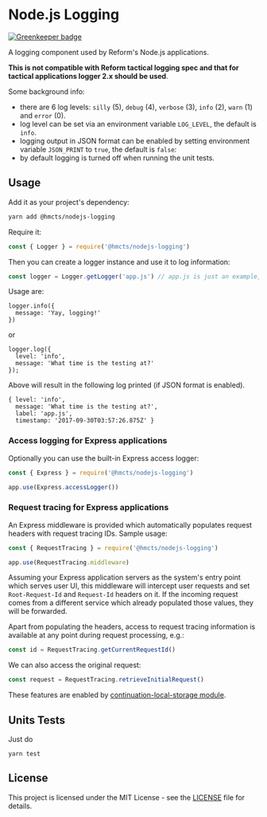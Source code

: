 # Node.js Logging

[![Greenkeeper badge](https://badges.greenkeeper.io/hmcts/nodejs-logging.svg)](https://greenkeeper.io/)

A logging component used by Reform's Node.js applications.

<b>This is not compatible with Reform tactical logging spec and that for tactical applications logger 2.x should be used</b>.

Some background info:
* there are 6 log levels: `silly` (5), `debug` (4), `verbose` (3), `info` (2), `warn` (1) and `error` (0).
* log level can be set via an environment variable `LOG_LEVEL`, the default is `info`.
* logging output in JSON format can be enabled by setting environment variable `JSON_PRINT` to `true`, the default is `false`:
* by default logging is turned off when running the unit tests.

## Usage

Add it as your project's dependency:

```bash
yarn add @hmcts/nodejs-logging
```

Require it:

```javascript
const { Logger } = require('@hmcts/nodejs-logging')
```

Then you can create a logger instance and use it to log information:

```javascript
const logger = Logger.getLogger('app.js') // app.js is just an example, can be anything that's meaningful to you
```

Usage are:

```
logger.info({
  message: 'Yay, logging!'
})
```

or

```
logger.log({
  level: 'info',
  message: 'What time is the testing at?'
});
```

Above will result in the following log printed (if JSON format is enabled).

```
{ level: 'info',
  message: 'What time is the testing at?',
  label: 'app.js',
  timestamp: '2017-09-30T03:57:26.875Z' }
```

### Access logging for Express applications 

Optionally you can use the built-in Express access logger:

```javascript
const { Express } = require('@hmcts/nodejs-logging')

app.use(Express.accessLogger())
```

### Request tracing for Express applications

An Express middleware is provided which automatically populates request headers with request tracing IDs. Sample usage:

```javascript
const { RequestTracing } = require('@hmcts/nodejs-logging')

app.use(RequestTracing.middleware)
```

Assuming your Express application servers as the system's entry point which serves user UI, this middleware will intercept user requests and set `Root-Request-Id` and `Request-Id` headers on it. If the incoming request comes from a different service which already populated those values, they will be forwarded.

Apart from populating the headers, access to request tracing information is available at any point during request processing, e.g.:

```javascript
const id = RequestTracing.getCurrentRequestId()
```

We can also access the original request:

```javascript
const request = RequestTracing.retrieveInitialRequest()
```

These features are enabled by [continuation-local-storage module](https://github.com/othiym23/node-continuation-local-storage).

## Units Tests

Just do

```
yarn test
```

## License

This project is licensed under the MIT License - see the [LICENSE](LICENSE.md) file for details.
